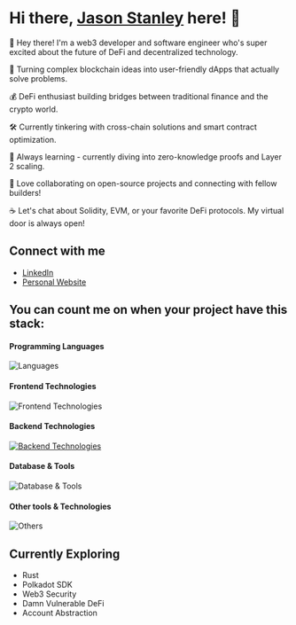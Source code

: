 # Hi there, [Jason Stanley](https://jasonstanley.id) here! 👋

👋 Hey there! I'm a web3 developer and software engineer who's super excited about the future of DeFi and decentralized technology.

🔮 Turning complex blockchain ideas into user-friendly dApps that actually solve problems.

💰 DeFi enthusiast building bridges between traditional finance and the crypto world.

🛠️ Currently tinkering with cross-chain solutions and smart contract optimization.

🌱 Always learning - currently diving into zero-knowledge proofs and Layer 2 scaling.

🤝 Love collaborating on open-source projects and connecting with fellow builders!

☕ Let's chat about Solidity, EVM, or your favorite DeFi protocols. My virtual door is always open!

## Connect with me

- [LinkedIn](https://www.linkedin.com/in/jasonstanleyyoman)
- [Personal Website](https://www.jasonstanley.id)

## You can count me on when your project have this stack:

#### Programming Languages

![Languages](https://skillicons.dev/icons?i=go,solidity,rust,nodejs,typescript,python,java,cpp)

#### Frontend Technologies

![Frontend Technologies](https://skillicons.dev/icons?i=next,react,vue,tailwind,html,css)

#### Backend Technologies

[![Backend Technologies](https://skillicons.dev/icons?i=aws,azure,gcp,docker,kubernetes,cloudflare,bash,linux&perline=3)](https://skillicons.dev)

#### Database & Tools

![Database & Tools](https://skillicons.dev/icons?i=mysql,mongodb,bitbucket,jira)

#### Other tools & Technologies

![Others](https://skillicons.dev/icons?i=git,github,vercel,firebase)

## Currently Exploring

- Rust
- Polkadot SDK
- Web3 Security
- Damn Vulnerable DeFi
- Account Abstraction
